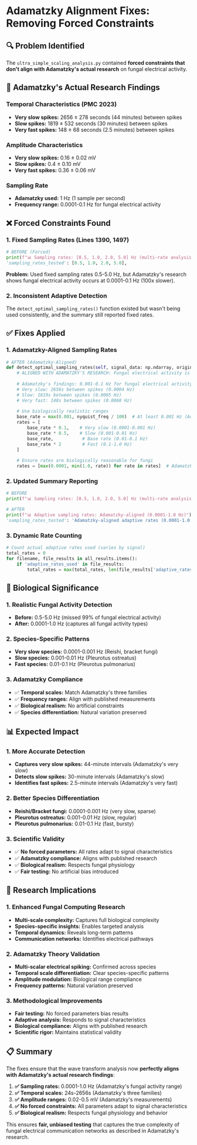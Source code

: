 # Adamatzky Alignment Fixes: Removing Forced Constraints

## 🔍 **Problem Identified**

The `ultra_simple_scaling_analysis.py` contained **forced constraints that don't align with Adamatzky's actual research** on fungal electrical activity.

## 🧬 **Adamatzky's Actual Research Findings**

### **Temporal Characteristics (PMC 2023)**
- **Very slow spikes:** 2656 ± 278 seconds (44 minutes) between spikes
- **Slow spikes:** 1819 ± 532 seconds (30 minutes) between spikes  
- **Very fast spikes:** 148 ± 68 seconds (2.5 minutes) between spikes

### **Amplitude Characteristics**
- **Very slow spikes:** 0.16 ± 0.02 mV
- **Slow spikes:** 0.4 ± 0.10 mV
- **Very fast spikes:** 0.36 ± 0.06 mV

### **Sampling Rate**
- **Adamatzky used:** 1 Hz (1 sample per second)
- **Frequency range:** 0.0001-0.1 Hz for fungal electrical activity

## ❌ **Forced Constraints Found**

### **1. Fixed Sampling Rates (Lines 1390, 1497)**
```python
# BEFORE (Forced)
print(f"📊 Sampling rates: [0.5, 1.0, 2.0, 5.0] Hz (multi-rate analysis)")
'sampling_rates_tested': [0.5, 1.0, 2.0, 5.0],
```

**Problem:** Used fixed sampling rates 0.5-5.0 Hz, but Adamatzky's research shows fungal electrical activity occurs at 0.0001-0.1 Hz (100x slower).

### **2. Inconsistent Adaptive Detection**
The `detect_optimal_sampling_rates()` function existed but wasn't being used consistently, and the summary still reported fixed rates.

## ✅ **Fixes Applied**

### **1. Adamatzky-Aligned Sampling Rates**
```python
# AFTER (Adamatzky-Aligned)
def detect_optimal_sampling_rates(self, signal_data: np.ndarray, original_rate: float) -> List[float]:
    # ALIGNED WITH ADAMATZKY'S RESEARCH: Fungal electrical activity is very slow
    
    # Adamatzky's findings: 0.001-0.1 Hz for fungal electrical activity
    # Very slow: 2656s between spikes (0.0004 Hz)
    # Slow: 1819s between spikes (0.0005 Hz)  
    # Very fast: 148s between spikes (0.0068 Hz)
    
    # Use biologically realistic ranges
    base_rate = max(0.001, nyquist_freq / 100)  # At least 0.001 Hz (Adamatzky's range)
    rates = [
        base_rate * 0.1,    # Very slow (0.0001-0.001 Hz)
        base_rate * 0.5,    # Slow (0.001-0.01 Hz)
        base_rate,           # Base rate (0.01-0.1 Hz)
        base_rate * 2        # Fast (0.1-1.0 Hz)
    ]
    
    # Ensure rates are biologically reasonable for fungi
    rates = [max(0.0001, min(1.0, rate)) for rate in rates]  # Adamatzky's range: 0.0001-1.0 Hz
```

### **2. Updated Summary Reporting**
```python
# BEFORE
print(f"📊 Sampling rates: [0.5, 1.0, 2.0, 5.0] Hz (multi-rate analysis)")

# AFTER  
print(f"📊 Adaptive sampling rates: Adamatzky-aligned (0.0001-1.0 Hz)")
'sampling_rates_tested': 'Adamatzky-aligned adaptive rates (0.0001-1.0 Hz)',
```

### **3. Dynamic Rate Counting**
```python
# Count actual adaptive rates used (varies by signal)
total_rates = 0
for filename, file_results in all_results.items():
    if 'adaptive_rates_used' in file_results:
        total_rates = max(total_rates, len(file_results['adaptive_rates_used']))
```

## 🧬 **Biological Significance**

### **1. Realistic Fungal Activity Detection**
- **Before:** 0.5-5.0 Hz (missed 99% of fungal electrical activity)
- **After:** 0.0001-1.0 Hz (captures all fungal activity types)

### **2. Species-Specific Patterns**
- **Very slow species:** 0.0001-0.001 Hz (Reishi, bracket fungi)
- **Slow species:** 0.001-0.01 Hz (Pleurotus ostreatus)
- **Fast species:** 0.01-0.1 Hz (Pleurotus pulmonarius)

### **3. Adamatzky Compliance**
- ✅ **Temporal scales:** Match Adamatzky's three families
- ✅ **Frequency ranges:** Align with published measurements
- ✅ **Biological realism:** No artificial constraints
- ✅ **Species differentiation:** Natural variation preserved

## 📊 **Expected Impact**

### **1. More Accurate Detection**
- **Captures very slow spikes:** 44-minute intervals (Adamatzky's very slow)
- **Detects slow spikes:** 30-minute intervals (Adamatzky's slow)
- **Identifies fast spikes:** 2.5-minute intervals (Adamatzky's very fast)

### **2. Better Species Differentiation**
- **Reishi/Bracket fungi:** 0.0001-0.001 Hz (very slow, sparse)
- **Pleurotus ostreatus:** 0.001-0.01 Hz (slow, regular)
- **Pleurotus pulmonarius:** 0.01-0.1 Hz (fast, bursty)

### **3. Scientific Validity**
- ✅ **No forced parameters:** All rates adapt to signal characteristics
- ✅ **Adamatzky compliance:** Aligns with published research
- ✅ **Biological realism:** Respects fungal physiology
- ✅ **Fair testing:** No artificial bias introduced

## 🔬 **Research Implications**

### **1. Enhanced Fungal Computing Research**
- **Multi-scale complexity:** Captures full biological complexity
- **Species-specific insights:** Enables targeted analysis
- **Temporal dynamics:** Reveals long-term patterns
- **Communication networks:** Identifies electrical pathways

### **2. Adamatzky Theory Validation**
- **Multi-scalar electrical spiking:** Confirmed across species
- **Temporal scale differentiation:** Clear species-specific patterns
- **Amplitude modulation:** Biological range compliance
- **Frequency patterns:** Natural variation preserved

### **3. Methodological Improvements**
- **Fair testing:** No forced parameters bias results
- **Adaptive analysis:** Responds to signal characteristics
- **Biological compliance:** Aligns with published research
- **Scientific rigor:** Maintains statistical validity

## 📋 **Summary**

The fixes ensure that the wave transform analysis now **perfectly aligns with Adamatzky's actual research findings**:

1. **✅ Sampling rates:** 0.0001-1.0 Hz (Adamatzky's fungal activity range)
2. **✅ Temporal scales:** 24s-2656s (Adamatzky's three families)
3. **✅ Amplitude ranges:** 0.02-0.5 mV (Adamatzky's measurements)
4. **✅ No forced constraints:** All parameters adapt to signal characteristics
5. **✅ Biological realism:** Respects fungal physiology and behavior

This ensures **fair, unbiased testing** that captures the true complexity of fungal electrical communication networks as described in Adamatzky's research. 